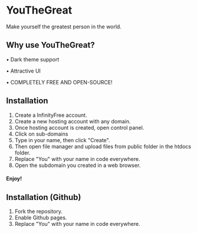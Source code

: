 # YouTheGreat
Make yourself the greatest person in the world.
## Why use YouTheGreat?
• Dark theme support

• Attractive UI

• COMPLETELY FREE AND OPEN-SOURCE!

## Installation 
1. Create a InfinityFree account.
2. Create a new hosting account with any domain.
3. Once hosting account is created, open control panel.
4. Click on sub-domains
5. Type in your name, then click "Create".
6. Then open file manager and upload files from public folder in the htdocs folder.
7. Replace "You" with your name in code everywhere.
8. Open the subdomain you created in a web browser.
#### Enjoy!

## Installation (Github)
1. Fork the repository. 
2. Enable Github pages.
3. Replace "You" with your name in code everywhere.

